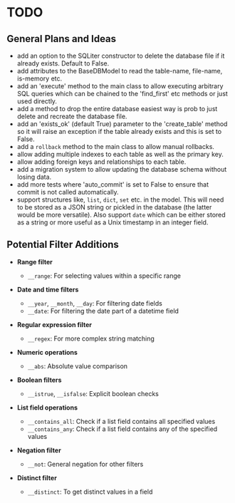 # TODO

## General Plans and Ideas

- add an option to the SQLiter constructor to delete the database file if it
  already exists. Default to False.
- add attributes to the BaseDBModel to read the table-name, file-name, is-memory
  etc.
- add an 'execute' method to the main class to allow executing arbitrary SQL
  queries which can be chained to the 'find_first' etc methods or just used
  directly.
- add a method to drop the entire database easiest way is prob to just delete
  and recreate the database file.
- add an 'exists_ok' (default True) parameter to the 'create_table' method so it
  will raise an exception if the table already exists and this is set to False.
- add a `rollback` method to the main class to allow manual rollbacks.
- allow adding multiple indexes to each table as well as the primary key.
- allow adding foreign keys and relationships to each table.
- add a migration system to allow updating the database schema without losing
  data.
- add more tests where 'auto_commit' is set to False to ensure that commit is
  not called automatically.
- support structures like, `list`, `dict`, `set` etc. in the model. This will
  need to be stored as a JSON string or pickled in the database (the latter
  would be more versatile). Also support `date` which can be either stored as a
  string or more useful as a Unix timestamp in an integer field.

## Potential Filter Additions

- **Range filter**
  - `__range`: For selecting values within a specific range

- **Date and time filters**
  - `__year`, `__month`, `__day`: For filtering date fields
  - `__date`: For filtering the date part of a datetime field

- **Regular expression filter**
  - `__regex`: For more complex string matching

- **Numeric operations**
  - `__abs`: Absolute value comparison

- **Boolean filters**
  - `__istrue`, `__isfalse`: Explicit boolean checks

- **List field operations**
  - `__contains_all`: Check if a list field contains all specified values
  - `__contains_any`: Check if a list field contains any of the specified values

- **Negation filter**
  - `__not`: General negation for other filters

- **Distinct filter**
  - `__distinct`: To get distinct values in a field
